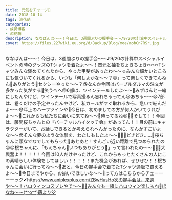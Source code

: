 ```yaml
---
title: 元気をチャージ💫
date: 2018-10-14
tags: 涼花萌
categories: 
- 成员博客
- 涼花萌
description: ななばんは〜〜！今日は、3週間ぶりの握手会〜〜♪9/20の計算中スペシャルイベントの時のグッズのTシャツを着たよ〜〜！首元と袖をちょきちょき✂︎✂︎✂︎Tシャツみんな褒めてくれたから、やった甲斐があったわ〜〜☺️...
cover: https://files.227wiki.eu.org/d/Backup/Blog/moe/mobCn7RSr.jpg 
---
```


ななばんは〜〜！今日は、3週間ぶりの握手会〜〜♪9/20の計算中スペシャルイベントの時のグッズのTシャツを着たよ〜〜！首元と袖をちょきちょき✂︎✂︎✂︎Tシャツみんな褒めてくれたから、やった甲斐があったわ〜〜☺️みんな細かいところにも気づいてくれるから、いつも「何しよかな〜〜？😊」って楽しくできてんねん💓ありがとう💓セクシーやった〜〜？😘なんか今回はパープルダルマの注文が多かった気がする💜笑うへへ😝6部は、ツインテールしたよ〜〜💓みずはんと一緒にしたんやけど、ツインテールで写真撮るん忘れちゃってん😢あちゃ〜〜😫7部は、巻くだけの予定やったんやけど、私カールがすぐ取れるから、急いで結んだよ〜〜😳耳上のハーフツインや💓今日は、初めましての方が何人かいてうれぴよ〜〜🐥これからも私たちに会いに来てね〜〜💓待ってるね😉💓💓そして！！今回は、藤間桜ちゃんとの『バーチャルハイタッチ会』があってん！！目の前にキャラクターがいて、お話しできるとか考えられへんかったのに、なんかすごいよな〜〜😳そんな夢のような体験を、わたしもしたよ〜〜💓💓💓どきどき……💓桜ちゃんに頭なでなでしてもらった💓あとあと！すんごい近い距離で見つめられたの😍😍桜ちゃんに、「もえちゃん💓いつもありがとう💓」って言われたの〜〜💓💓💓大興奮よ！！！！！今回は10人だけやったけど、これからもっとたくさんの人にこの素晴らしい体験をしてほしい！！！！！また機会があれば、ぜひぜひ！！桜ちゃんに会いに行ってね〜〜🌸あと、今日の握手会で着てたTシャツ通販で買えるよ〜〜🐥今日までやから、お揃いでほしいな〜〜💓って方はこちらからチェーーーーック✔︎https://www.aniplexplus.com/ZBwHusHo次の握手会は、来週や〜〜！ハロウィンコスプレやで〜〜👻🎃みんなも一緒にハロウィン楽しもね💓ほなね〜〜(*^o^*)萌より♡


